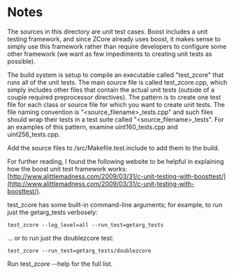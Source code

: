 # Notes
The sources in this directory are unit test cases.  Boost includes a
unit testing framework, and since ZCore already uses boost, it makes
sense to simply use this framework rather than require developers to
configure some other framework (we want as few impediments to creating
unit tests as possible).

The build system is setup to compile an executable called "test_zcore"
that runs all of the unit tests.  The main source file is called
test_zcore.cpp, which simply includes other files that contain the
actual unit tests (outside of a couple required preprocessor
directives).  The pattern is to create one test file for each class or
source file for which you want to create unit tests.  The file naming
convention is "<source_filename>_tests.cpp" and such files should wrap
their tests in a test suite called "<source_filename>_tests".  For an
examples of this pattern, examine uint160_tests.cpp and
uint256_tests.cpp.

Add the source files to /src/Makefile.test.include to add them to the build.

For further reading, I found the following website to be helpful in
explaining how the boost unit test framework works:
[http://www.alittlemadness.com/2009/03/31/c-unit-testing-with-boosttest/](http://www.alittlemadness.com/2009/03/31/c-unit-testing-with-boosttest/).

test_zcore has some built-in command-line arguments; for
example, to run just the getarg_tests verbosely:

    test_zcore --log_level=all --run_test=getarg_tests

... or to run just the doublezcore test:

    test_zcore --run_test=getarg_tests/doublezcore

Run  test_zcore --help   for the full list.

